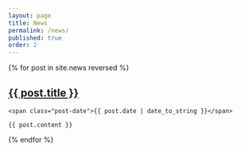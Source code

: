 ```yaml
---
layout: page
title: News
permalink: /news/
published: true
order: 2
---
```


<div class="posts">
  {% for post in site.news reversed %}
  <div class="post">
    <h2 class="post-title">
      <a href="{{ post.url }}">
        {{ post.title }}
      </a>
    </h2>

    <span class="post-date">{{ post.date | date_to_string }}</span>

    {{ post.content }}
  </div>
  {% endfor %}
</div>
